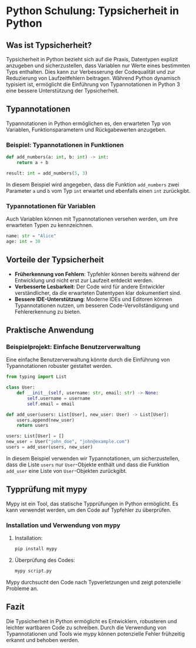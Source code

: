 
# Python Schulung: Typsicherheit in Python

## Was ist Typsicherheit?

Typsicherheit in Python bezieht sich auf die Praxis, Datentypen explizit anzugeben und sicherzustellen, dass Variablen nur Werte eines bestimmten Typs enthalten. Dies kann zur Verbesserung der Codequalität und zur Reduzierung von Laufzeitfehlern beitragen. Während Python dynamisch typisiert ist, ermöglicht die Einführung von Typannotationen in Python 3 eine bessere Unterstützung der Typsicherheit.

## Typannotationen

Typannotationen in Python ermöglichen es, den erwarteten Typ von Variablen, Funktionsparametern und Rückgabewerten anzugeben.

### Beispiel: Typannotationen in Funktionen

```python
def add_numbers(a: int, b: int) -> int:
    return a + b

result: int = add_numbers(5, 3)
```

In diesem Beispiel wird angegeben, dass die Funktion `add_numbers` zwei Parameter `a` und `b` vom Typ `int` erwartet und ebenfalls einen `int` zurückgibt.

### Typannotationen für Variablen

Auch Variablen können mit Typannotationen versehen werden, um ihre erwarteten Typen zu kennzeichnen.

```python
name: str = "Alice"
age: int = 30
```

## Vorteile der Typsicherheit

- **Früherkennung von Fehlern**: Typfehler können bereits während der Entwicklung und nicht erst zur Laufzeit entdeckt werden.
- **Verbesserte Lesbarkeit**: Der Code wird für andere Entwickler verständlicher, da die erwarteten Datentypen klar dokumentiert sind.
- **Bessere IDE-Unterstützung**: Moderne IDEs und Editoren können Typannotationen nutzen, um besseren Code-Vervollständigung und Fehlererkennung zu bieten.

## Praktische Anwendung

### Beispielprojekt: Einfache Benutzerverwaltung

Eine einfache Benutzerverwaltung könnte durch die Einführung von Typannotationen robuster gestaltet werden.

```python
from typing import List

class User:
    def __init__(self, username: str, email: str) -> None:
        self.username = username
        self.email = email

def add_user(users: List[User], new_user: User) -> List[User]:
    users.append(new_user)
    return users

users: List[User] = []
new_user = User("john_doe", "john@example.com")
users = add_user(users, new_user)
```

In diesem Beispiel verwenden wir Typannotationen, um sicherzustellen, dass die Liste `users` nur `User`-Objekte enthält und dass die Funktion `add_user` eine Liste von `User`-Objekten zurückgibt.

## Typprüfung mit mypy

Mypy ist ein Tool, das statische Typprüfungen in Python ermöglicht. Es kann verwendet werden, um den Code auf Typfehler zu überprüfen.

### Installation und Verwendung von mypy

1. Installation:
    ```bash
    pip install mypy
    ```

2. Überprüfung des Codes:
    ```bash
    mypy script.py
    ```

Mypy durchsucht den Code nach Typverletzungen und zeigt potenzielle Probleme an.

## Fazit

Die Typsicherheit in Python ermöglicht es Entwicklern, robusteren und leichter wartbaren Code zu schreiben. Durch die Verwendung von Typannotationen und Tools wie mypy können potenzielle Fehler frühzeitig erkannt und behoben werden.
